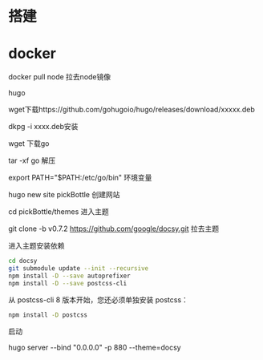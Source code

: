 # 搭建



# docker

docker pull node 拉去node镜像



hugo 

wget下载https://github.com/gohugoio/hugo/releases/download/xxxxx.deb

dkpg -i xxxx.deb安装



wget 下载go

tar -xf go 解压

export PATH="$PATH:/etc/go/bin"  环境变量



hugo new site pickBottle 创建网站



cd pickBottle/themes 进入主题

git clone -b v0.7.2 https://github.com/google/docsy.git  拉去主题



进入主题安装依赖

```bash
cd docsy
git submodule update --init --recursive
npm install -D --save autoprefixer
npm install -D --save postcss-cli
```

从 postcss-cli 8 版本开始，您还必须单独安装 postcss：

```bash
npm install -D postcss
```



启动

hugo server --bind "0.0.0.0" -p 880 --theme=docsy